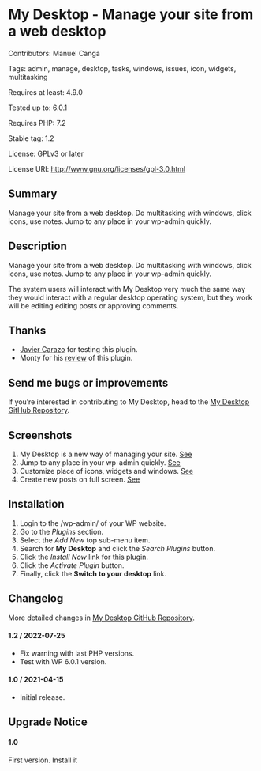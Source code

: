# My Desktop - Manage your site from a web desktop

Contributors: Manuel Canga

Tags: admin, manage, desktop, tasks, windows, issues, icon, widgets, multitasking

Requires at least: 4.9.0

Tested up to: 6.0.1

Requires PHP: 7.2

Stable tag: 1.2

License: GPLv3 or later

License URI: http://www.gnu.org/licenses/gpl-3.0.html

## Summary

Manage your site from a web desktop. Do multitasking with  windows, click icons, use notes. Jump to any place in your wp-admin quickly.

## Description

Manage your site from a web desktop. Do multitasking with  windows, click icons, use notes. Jump to any place in your wp-admin quickly.

The system users will interact with My Desktop very much the same way they would interact with a regular desktop operating system,
but they work will be editing editing posts or approving comments.

## Thanks

* [Javier Carazo](https://profiles.wordpress.org/carazo/) for testing this plugin.
* Monty for his [review](https://diariodeunfriki.com/convierte-tu-wordpress-en-un-desktop-con-my-desktop-plugin/) of this plugin.

## Send me bugs or improvements

If you’re interested in contributing to My Desktop, head to the [My Desktop GitHub Repository](https://github.com/manuelcanga/my-desktop/).

## Screenshots

1. My Desktop is a new way of managing your site. <a href="assets/screenshot-1.png" target="_blank">See</a>
2. Jump to any place in your wp-admin quickly. <a href="assets/screenshot-2.png" target="_blank">See</a>
3. Customize place of icons, widgets and windows. <a href="assets/screenshot-3.png" target="_blank">See</a>
4. Create new posts on full screen. <a href="assets/screenshot-4.png" target="_blank">See</a>

## Installation

1. Login to the /wp-admin/ of your WP website.
1. Go to the *Plugins* section.
1. Select the *Add New* top sub-menu item.
1. Search for **My Desktop** and click the *Search Plugins* button.
1. Click the *Install Now* link for this plugin.
1. Click the *Activate Plugin* button.
1. Finally, click the **Switch to your desktop** link.

## Changelog
More detailed changes in [My Desktop GitHub Repository](https://github.com/manuelcanga/my-desktop/).

#### 1.2 / 2022-07-25

* Fix warning with last PHP versions.
* Test with WP 6.0.1 version.

#### 1.0 / 2021-04-15

* Initial release.

## Upgrade Notice

#### 1.0

First version. Install it
